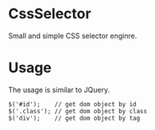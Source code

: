 CssSelector
===========

Small and simple CSS selector enginre.

Usage 
==========

The usage is similar to JQuery. 

```
$('#id');    // get dom object by id
$('.class'); // get dom object by class
$('div');    // get dom object by tag
``` 
